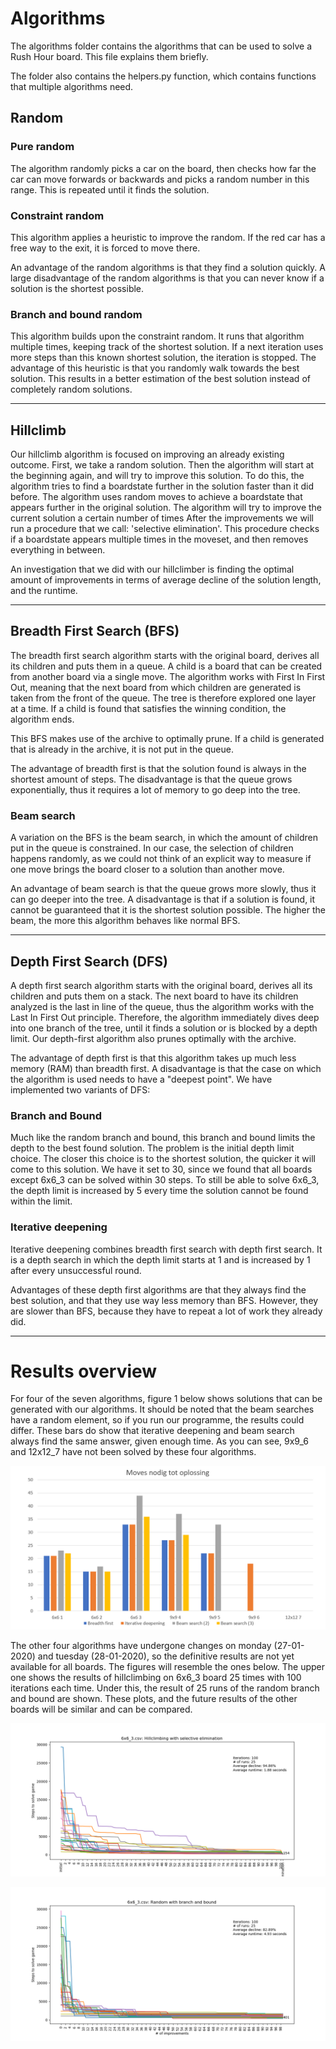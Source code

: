 # Algorithms

The algorithms folder contains the algorithms that can be used to solve a Rush Hour board. This file explains them briefly.

The folder also contains the helpers.py function, which contains functions that multiple algorithms need.

## Random

### Pure random

The algorithm randomly picks a car on the board, then checks how far the car can move forwards or backwards and picks a random number in this range. This is repeated until it finds the solution.

### Constraint random

This algorithm applies a heuristic to improve the random. If the red car has a free way to the exit, it is forced to move there.

An advantage of the random algorithms is that they find a solution quickly. A large disadvantage of the random algorithms is that you can never know if a solution is the shortest possible.

### Branch and bound random

This algorithm builds upon the constraint random. It runs that algorithm multiple times, keeping track of the shortest solution. If a next iteration uses more steps than this known shortest solution, the iteration is stopped. The advantage of this heuristic is that you randomly walk towards the best solution. This results in a better estimation of the best solution instead of completely random solutions.

---

## Hillclimb

Our hillclimb algorithm is focused on improving an already existing outcome. First, we take a random solution. Then the algorithm will start at the beginning again, and will try to improve this solution. To do this, the algorithm tries to find a boardstate further in the solution faster than it did before. The algorithm uses random moves to achieve a boardstate that appears further in the original solution. The algorithm will try to improve the current solution a certain number of times
After the improvements we will run a procedure that we call: 'selective elimination'. This procedure checks if a boardstate appears multiple times in the moveset, and then removes everything in between.

An investigation that we did with our hillclimber is finding the optimal amount of improvements in terms of average decline of the solution length, and the runtime.

---

## Breadth First Search (BFS)

The breadth first search algorithm starts with the original board, derives all its children and puts them in a queue. A child is a board that can be created from another board via a single move. The algorithm works with First In First Out, meaning that the next board from which children are generated is taken from the front of the queue. The tree is therefore explored one layer at a time. If a child is found that satisfies the winning condition, the algorithm ends.

This BFS makes use of the archive to optimally prune. If a child is generated that is already in the archive, it is not put in the queue.

The advantage of breadth first is that the solution found is always in the shortest amount of steps. The disadvantage is that the queue grows exponentially, thus it requires a lot of memory to go deep into the tree.

### Beam search

A variation on the BFS is the beam search, in which the amount of children put in the queue is constrained. In our case, the selection of children happens randomly, as we could not think of an explicit way to measure if one move brings the board closer to a solution than another move.

An advantage of beam search is that the queue grows more slowly, thus it can go deeper into the tree. A disadvantage is that if a solution is found, it cannot be guaranteed that it is the shortest solution possible. The higher the beam, the more this algorithm behaves like normal BFS.

---

## Depth First Search (DFS)

A depth first search algorithm starts with the original board, derives all its children and puts them on a stack. The next board to have its children analyzed is the last in line of the queue, thus the algorithm works with the Last In First Out principle. Therefore, the algorithm immediately dives deep into one branch of the tree, until it finds a solution or is blocked by a depth limit. Our depth-first algorithm also prunes optimally with the archive.

The advantage of depth first is that this algorithm takes up much less memory (RAM) than breadth first. A disadvantage is that the case on which the algorithm is used needs to have a "deepest point". We have implemented two variants of DFS:

### Branch and Bound

Much like the random branch and bound, this branch and bound limits the depth to the best found solution. The problem is the initial depth limit choice. The closer this choice is to the shortest solution, the quicker it will come to this solution. We have it set to 30, since we found that all boards except 6x6_3 can be solved within 30 steps. To still be able to solve 6x6_3, the depth limit is increased by 5 every time the solution cannot be found within the limit.

### Iterative deepening

Iterative deepening combines breadth first search with depth first search. It is a depth search in which the depth limit starts at 1 and is increased by 1 after every unsuccessful round. 

Advantages of these depth first algorithms are that they always find the best solution, and that they use way less memory than BFS. However, they are slower than BFS, because they have to repeat a lot of work they already did.

---

# Results overview

For four of the seven algorithms, figure 1 below shows solutions that can be generated with our algorithms. It should be noted that the beam searches have a random element, so if you run our programme, the results could differ. These bars do show that iterative deepening and beam search always find the same answer, given enough time. As you can see, 9x9_6 and 12x12_7 have not been solved by these four algorithms.

![Bar chart containing results of four algorithms: bfs, beam (2), beam(2) and iterative deepening](../../results/barchart_overview.png)

The other four algorithms have undergone changes on monday (27-01-2020) and tuesday (28-01-2020), so the definitive results are not yet available for all boards. The figures will resemble the ones below. The upper one shows the results of hillclimbing on 6x6_3 board 25 times with 100 iterations each time. Under this, the result of 25 runs of the random branch and bound are shown. These plots, and the future results of the other boards will be similar and can be compared.

![Hillclimbing results of 25 runs with 100 iterations each](../../results/6x6_3_hillclimb.png)

![Random branch and bound results of 25 runs with 100 iterations each](../../results/6x6_3_random_branch_bound.png)